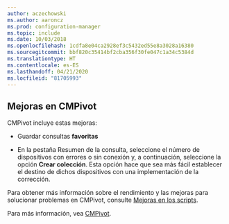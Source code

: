```yaml
---
author: aczechowski
ms.author: aaroncz
ms.prod: configuration-manager
ms.topic: include
ms.date: 10/03/2018
ms.openlocfilehash: 1cdfa8e04ca2928ef3c5432ed55e8a3028a16380
ms.sourcegitcommit: bbf820c35414bf2cba356f30fe047c1a34c5384d
ms.translationtype: HT
ms.contentlocale: es-ES
ms.lasthandoff: 04/21/2020
ms.locfileid: "81705993"
---
```

## <a name="improvements-to-cmpivot"></a><a name="bkmk_cmpivot"></a> Mejoras en CMPivot
<!--1359068-->

CMPivot incluye estas mejoras:

- Guardar consultas **favoritas**  

- En la pestaña Resumen de la consulta, seleccione el número de dispositivos con errores o sin conexión y, a continuación, seleccione la opción **Crear colección**. Esta opción hace que sea más fácil establecer el destino de dichos dispositivos con una implementación de la corrección.  

Para obtener más información sobre el rendimiento y las mejoras para solucionar problemas en CMPivot, consulte [Mejoras en los scripts](#bkmk_scripts).

Para más información, vea [CMPivot](../../../servers/manage/cmpivot.md).


